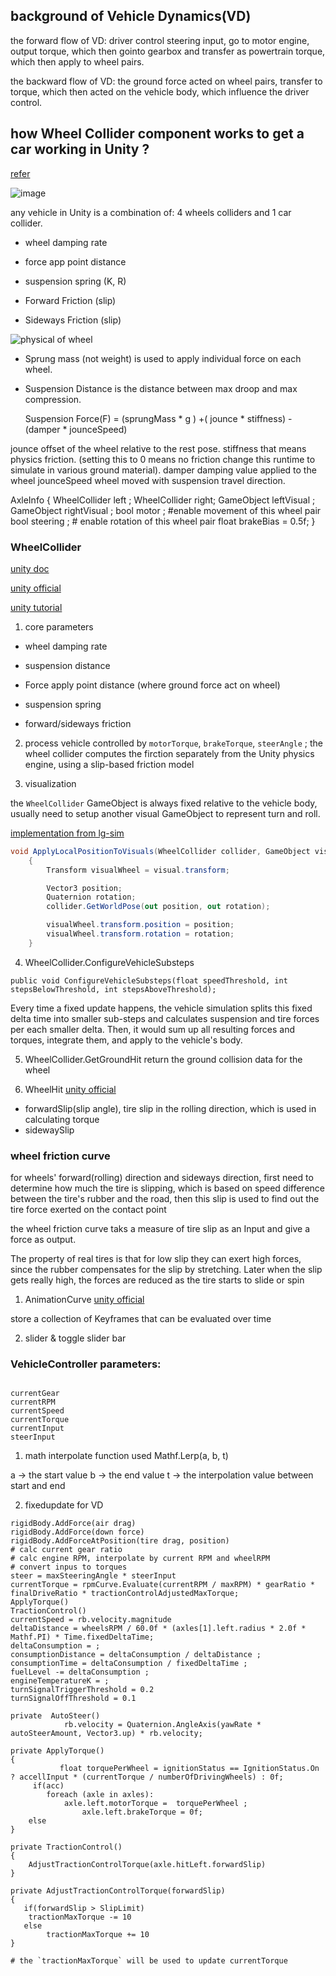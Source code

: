 

## background of Vehicle Dynamics(VD)

the forward flow of VD:  driver control steering input, go to motor engine, output torque, which then gointo gearbox and transfer as powertrain torque, which then apply to wheel pairs. 

the backward flow of VD: the ground force acted on wheel pairs, transfer to torque, which then acted on the vehicle body, which influence the driver control.




## how Wheel Collider component works to get a car working in Unity ? 

[refer](http://www.theappguruz.com/blog/unity-wheel-collider-for-motor-vehicle-tutorial-2018)

![image](http://www.theappguruz.com/app/uploads/2018/06/car-as-per-unity.png)


any vehicle in Unity is a combination of:  4 wheels colliders and 1 car collider.


* wheel damping rate 

* force app point distance 

* suspension spring (K, R)

* Forward Friction (slip)

* Sideways Friction (slip)


![physical of wheel](http://www.theappguruz.com/app/uploads/2018/06/physics-of-wheel-collider.png)


* Sprung mass (not weight) is used to apply individual force on each wheel.

* Suspension Distance is the distance between max droop and max compression. 

    Suspension Force(F) = (sprungMass * g ) +( jounce * stiffness) - (damper * jounceSpeed)

jounce 		offset of the wheel relative to the rest pose.
stiffness 	that means physics friction. (setting this to 0 means no friction change this runtime to simulate in various ground material).
damper 		damping value applied to the wheel
jounceSpeed 	wheel moved with suspension travel direction.




AxleInfo 
{
  WheelCollider  left ;
  WheelCollider right; 
  GameObject leftVisual ;
  GameObject  rightVisual ;
  bool motor ;    #enable movement of this wheel pair
  bool steering ; # enable rotation of this wheel pair 
  float brakeBias = 0.5f; 
}


### WheelCollider

[unity doc](https://docs.unity3d.com/Manual/class-WheelCollider.html)

[unity official](https://docs.unity3d.com/ScriptReference/WheelCollider.html)

[unity tutorial](https://docs.unity3d.com/Manual/WheelColliderTutorial.html)

1) core parameters 

* wheel damping rate 

* suspension distance 

* Force apply point distance (where ground force act on wheel) 

* suspension spring 

* forward/sideways friction


2) process 
vehicle controlled by  `motorTorque`,  `brakeTorque`, `steerAngle` ;  the wheel collider computes the firction separately from the Unity physics engine, using a slip-based friction model

3) visualization

the `WheelCollider` GameObject is always fixed relative to the vehicle body, usually need to setup another visual GameObject to represent turn and roll.


[implementation from lg-sim](https://github.com/lgsvl/simulator/blob/master/Assets/Scripts/Controllers/VehicleController.cs)

```c#
void ApplyLocalPositionToVisuals(WheelCollider collider, GameObject visual)
    {
        Transform visualWheel = visual.transform;

        Vector3 position;
        Quaternion rotation;
        collider.GetWorldPose(out position, out rotation);

        visualWheel.transform.position = position;
        visualWheel.transform.rotation = rotation;
    }
```

4) WheelCollider.ConfigureVehicleSubsteps

```shell
public void ConfigureVehicleSubsteps(float speedThreshold, int stepsBelowThreshold, int stepsAboveThreshold); 

```
Every time a fixed update happens, the vehicle simulation splits this fixed delta time into smaller sub-steps and calculates suspension and tire forces per each smaller delta. Then, it would sum up all resulting forces and torques, integrate them, and apply to the vehicle's body.

5) WheelCollider.GetGroundHit
return the ground collision data for the wheel

6)  WheelHit 
[unity official](https://docs.unity3d.com/ScriptReference/WheelHit.html)

* forwardSlip(slip angle),   tire slip in the rolling direction, which is used in calculating torque
* sidewaySlip 


### wheel friction curve
for wheels' forward(rolling) direction and sideways direction, first need to determine how much the tire is slipping, which is based on speed difference between the tire's rubber and the road,
then this slip is used to find out the tire force exerted on the contact point 

the wheel friction curve taks a measure of tire slip as an Input and give a force as output.  

The property of real tires is that for low slip they can exert high forces, since the rubber compensates for the slip by stretching. Later when the slip gets really high, the forces are reduced as the tire starts to slide or spin

1) AnimationCurve 
[unity official](https://docs.unity3d.com/ScriptReference/AnimationCurve.html)

store a collection of Keyframes that can be evaluated over time  

2) slider & toggle 
slider bar


###  VehicleController parameters:

```shell

currentGear 
currentRPM
currentSpeed 
currentTorque
currentInput 
steerInput 

```

1) math interpolate function used
	Mathf.Lerp(a, b, t)

a -> the start value 
b -> the end value 
t -> the interpolation value between start and end 


2) fixedupdate for VD 

```shell
rigidBody.AddForce(air drag)
rigidBody.AddForce(down force)
rigidBody.AddForceAtPosition(tire drag, position)
# calc current gear ratio
# calc engine RPM, interpolate by current RPM and wheelRPM
# convert inpus to torques 
steer = maxSteeringAngle * steerInput 
currentTorque = rpmCurve.Evaluate(currentRPM / maxRPM) * gearRatio * finalDriveRatio * tractionControlAdjustedMaxTorque;
ApplyTorque()
TractionControl()
currentSpeed = rb.velocity.magnitude 
deltaDistance = wheelsRPM / 60.0f * (axles[1].left.radius * 2.0f * Mathf.PI) * Time.fixedDeltaTime;
deltaConsumption = ;
consumptionDistance = deltaConsumption / deltaDistance ; 
consumptionTime = deltaConsumption / fixedDeltaTime ;
fuelLevel -= deltaConsumption ;
engineTemperatureK = ;
turnSignalTriggerThreshold = 0.2
turnSignalOffThreshold = 0.1

private  AutoSteer()
            rb.velocity = Quaternion.AngleAxis(yawRate * autoSteerAmount, Vector3.up) * rb.velocity;

private ApplyTorque()
{
	       float torquePerWheel = ignitionStatus == IgnitionStatus.On ? accellInput * (currentTorque / numberOfDrivingWheels) : 0f;
	 if(acc)
		foreach (axle in axles): 	    
			axle.left.motorTorque =  torquePerWheel ;
		    	axle.left.brakeTorque = 0f;
	else
}

private TractionControl()
{
	AdjustTractionControlTorque(axle.hitLeft.forwardSlip)
}
			
private AdjustTractionControlTorque(forwardSlip)
{
   if(forwardSlip > SlipLimit)
	tractionMaxTorque -= 10 
   else 
        tractionMaxTorque += 10 
}

# the `tractionMaxTorque` will be used to update currentTorque
	
```
















